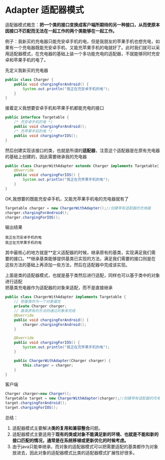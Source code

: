 # Adapter 适配器模式

适配器模式概念：**把一个类的接口变换成客户端所期待的另一种接口，从而使原本因接口不匹配而无法在一起工作的两个类能够在一起工作。**

例子：我新买的充电器只能充安卓手机的电，但是我朋友的苹果手机也想充电，如果有一个充电器既能充安卓手机、又能充苹果手机的电就好了。此时我们就可以采用适配器模式，在充电器的基础上装一个多功能充电的适配器，不就能够同时充安卓和苹果手机的电了。

先定义我新买的充电器

```java
public class Charger {
    public void chargingForAndroid() {
        System.out.println("我正在充安卓手机的电");
    }
}
```

接着定义我想要安卓手机和苹果手机都能充电的接口

```java
public interface Targetable {
    /* 充安卓手机的电 */
    public void chargingForAndroid();
    /* 充苹果手机的电 */
    public void chargingForIOS();
}
```

然后创建实现该接口的类，也就是所谓的**适配器**，注意这个适配器是在原有充电器的基础上创建的，因此需要继承我的充电器

```java
public class ChargerWithAdapter extends Charger implements Targetable{
    @Override
    public void chargingForIOS() {
        System.out.println("我正在充苹果手机的电");
    }
}
```

OK,我想要的既能充安卓手机，又能充苹果手机电的充电器就有了

```java
Targetable charger = new ChargerWithAdapter();//创建带有适配器的充电器
charger.chargingForAndroid();
charger.chargingForIOS();
```

输出结果

```text
我正在充安卓手机的电
我正在充苹果手机的电
```

其中最核心的地方就是**定义适配器的时候，继承原有的基类，实现满足我们需要的接口。**继承基类能够提供基类已实现的方法，满足我们需要的接口则是在这些方法的基础上再添加一些方法，然后在适配器中完成该实现。

上面是类的适配器模式，也就是基于类然后进行适配，同样也可以基于类中的对象进行适配   
把基类充电器作为适配器的对象来适配，而不是直接继承

```java
public class ChargerWithAdapter implements Targetable {
    // 把基类作为一个对象属性
    private Charger charger;
    // 基类原有的方法则通过对象来完成
    @Override
    public void chargingForAndroid() {
        charger.chargingForAndroid();
    }

    @Override
    public void chargingForIOS() {
        System.out.println("我正在充苹果手机的电");
    }

    public ChargerWithAdapter(Charger charger) {
        this.charger = charger;
    }
}
```

客户端

```java
Charger charger=new Charger();
Targetable target = new ChargerWithAdapter(charger);//创建带有适配器的充电器
target.chargingForAndroid();
target.chargingForIOS();
```

总结：   
1. 适配器模式主要解决**类的复用和兼容整合**问题。   
2. 适配器模式主要适用于**现有的类或对象不能满足新的环境、也就是不能和新的接口匹配的情况，通常是在系统移植或更新优化的时候考虑。**   
3. 由于java只能单继承，而对象的适配器模式可以把需要适配的基类都作为对象放进去，因此对象的适配器模式比类的适配器模式扩展性好很多。


